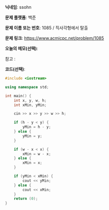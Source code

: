 **닉네임**: ssohn

**문제 플랫폼**: 백준

**문제 이름 또는 번호**:  1085 / 직사각형에서 탈출

**문제 링크**: https://www.acmicpc.net/problem/1085

**오늘의 메모(선택)**:

참고 :

**코드(선택)**:

```c++
#include <iostream>

using namespace std;

int main() {
	int x, y, w, h;
	int xMin, yMin; 

	cin >> x >> y >> w >> h;

	if (h - y < y) {
		yMin = h - y;
	} else {
		yMin = y;
	}

	if (w - x < x) {
		xMin = w - x;
	} else {
		xMin = x;
	}

	if (yMin < xMin) {
		cout << yMin;
	} else {
		cout << xMin;
	}
	return (0);
}
```
